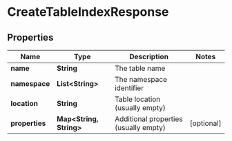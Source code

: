 

# CreateTableIndexResponse


## Properties

| Name | Type | Description | Notes |
|------------ | ------------- | ------------- | -------------|
|**name** | **String** | The table name |  |
|**namespace** | **List&lt;String&gt;** | The namespace identifier |  |
|**location** | **String** | Table location (usually empty) |  |
|**properties** | **Map&lt;String, String&gt;** | Additional properties (usually empty) |  [optional] |



